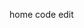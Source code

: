 <link href="https://fonts.googleapis.com/icon?family=Material+Icons" rel="stylesheet">

<span class="material-icons">home</span>
<span class="material-icons">code</span>
<span class="material-icons">edit</span>
